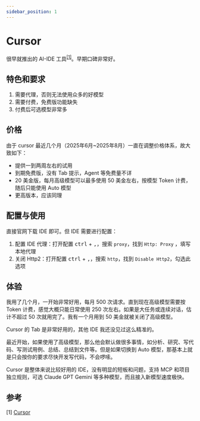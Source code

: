 ```yaml
---
sidebar_position: 1
---
```


# Cursor

很早就推出的 AI-IDE 工具<sup>[[1]](#参考)</sup>。早期口碑非常好。

## 特色和要求

1. 需要代理，否则无法使用众多的好模型
2. 需要付费，免费版功能缺失
3. 付费后可选模型非常多

## 价格

由于 cursor 最近几个月（2025年6月~2025年8月）一直在调整价格体系，故大致如下：

- 提供一到两周左右的试用
- 到期免费版，没有 Tab 提示，Agent 等免费量不详
- 20 美金版，每月高级模型可以最多使用 50 美金左右，按模型 Token 计费，随后只能使用 Auto 模型
- 更高版本，应该同理

## 配置与使用

直接官网下载 IDE 即可。但 IDE 需要进行配置：

1. 配置 IDE 代理：打开配置 <kbd>ctrl</kbd> + <kbd>,</kbd>，搜索 `proxy`，找到 `Http: Proxy` ，填写本地代理
2. 关闭 Http2：打开配置 <kbd>ctrl</kbd> + <kbd>,</kbd>，搜索 `http`，找到 `Disable Http2`，勾选此选项

## 体验

我用了几个月，一开始非常好用，每月 500 次请求。直到现在高级模型需要按 Token 计费，感觉大概只能日常使用 250 次左右。如果是大任务或连续对话，估计不超过 50 次就用完了。我有一个月用到 50 美金就被关闭了高级模型。

Cursor 的 Tab 是非常好用的，其他 IDE 我还没见过这么精准的。

最近开始，如果使用了高级模型，那么他会默认做很多事情，如分析、研究、写代码、写测试用例、总结、总结到文件等。但是如果切换到 Auto 模型，那基本上就是只会按你的要求尽快开发写代码，不会啰嗦。

Cursor 是整体来说比较好用的 IDE，没有明显的短板和问题，支持 MCP 和项目独立规则，可选 Claude GPT Gemini 等多种模型，而且接入新模型速度极快。

## 参考

[1]&nbsp;[Cursor](https://cursor.com)
